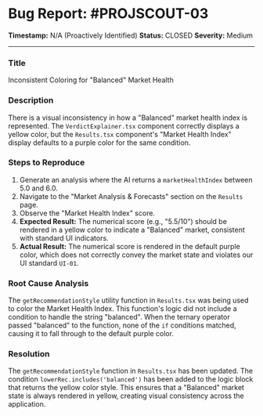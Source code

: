 # Bug Report: #PROJSCOUT-03

**Timestamp:** N/A (Proactively Identified)
**Status:** CLOSED
**Severity:** Medium

---

### Title
Inconsistent Coloring for "Balanced" Market Health

### Description
There is a visual inconsistency in how a "Balanced" market health index is represented. The `VerdictExplainer.tsx` component correctly displays a yellow color, but the `Results.tsx` component's "Market Health Index" display defaults to a purple color for the same condition.

### Steps to Reproduce
1. Generate an analysis where the AI returns a `marketHealthIndex` between 5.0 and 6.0.
2. Navigate to the "Market Analysis & Forecasts" section on the `Results` page.
3. Observe the "Market Health Index" score.
4. **Expected Result:** The numerical score (e.g., "5.5/10") should be rendered in a yellow color to indicate a "Balanced" market, consistent with standard UI indicators.
5. **Actual Result:** The numerical score is rendered in the default purple color, which does not correctly convey the market state and violates our UI standard `UI-01`.

### Root Cause Analysis
The `getRecommendationStyle` utility function in `Results.tsx` was being used to color the Market Health Index. This function's logic did not include a condition to handle the string "balanced". When the ternary operator passed "balanced" to the function, none of the `if` conditions matched, causing it to fall through to the default purple color.

### Resolution
The `getRecommendationStyle` function in `Results.tsx` has been updated. The condition `lowerRec.includes('balanced')` has been added to the logic block that returns the yellow color style. This ensures that a "Balanced" market state is always rendered in yellow, creating visual consistency across the application.
